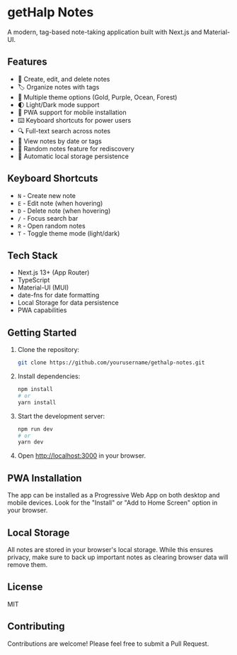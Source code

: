 # getHalp Notes

A modern, tag-based note-taking application built with Next.js and Material-UI.

## Features

- 📝 Create, edit, and delete notes
- 🏷️ Organize notes with tags
- 🎨 Multiple theme options (Gold, Purple, Ocean, Forest)
- 🌓 Light/Dark mode support
- 📱 PWA support for mobile installation
- ⌨️ Keyboard shortcuts for power users
- 🔍 Full-text search across notes
- 📅 View notes by date or tags
- 🎲 Random notes feature for rediscovery
- 💾 Automatic local storage persistence

## Keyboard Shortcuts

- `N` - Create new note
- `E` - Edit note (when hovering)
- `D` - Delete note (when hovering)
- `/` - Focus search bar
- `R` - Open random notes
- `T` - Toggle theme mode (light/dark)

## Tech Stack

- Next.js 13+ (App Router)
- TypeScript
- Material-UI (MUI)
- date-fns for date formatting
- Local Storage for data persistence
- PWA capabilities

## Getting Started

1. Clone the repository:
   ```bash
   git clone https://github.com/yourusername/gethalp-notes.git
   ```

2. Install dependencies:
   ```bash
   npm install
   # or
   yarn install
   ```

3. Start the development server:
   ```bash
   npm run dev
   # or
   yarn dev
   ```

4. Open [http://localhost:3000](http://localhost:3000) in your browser.

## PWA Installation

The app can be installed as a Progressive Web App on both desktop and mobile devices. Look for the "Install" or "Add to Home Screen" option in your browser.

## Local Storage

All notes are stored in your browser's local storage. While this ensures privacy, make sure to back up important notes as clearing browser data will remove them.

## License

MIT

## Contributing

Contributions are welcome! Please feel free to submit a Pull Request.